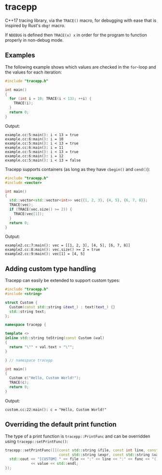 # tracepp
C++17 tracing library, via the `TRACE()` macro, for debugging with ease that is inspired by Rust's `dbg!` macro.

If `NDEBUG` is defined then `TRACE(x) x` in order for the program to function properly in non-debug mode.

## Examples
The following example shows which values are checked in the `for`-loop and the values for each iteration:
```c++
#include "tracepp.h"

int main()
{
  for (int i = 10; TRACE(i < 13); ++i) {
    TRACE(i);
  }
  return 0;
}
```

Output:
```
example.cc:5:main(): i < 13 = true
example.cc:6:main(): i = 10
example.cc:5:main(): i < 13 = true
example.cc:6:main(): i = 11
example.cc:5:main(): i < 13 = true
example.cc:6:main(): i = 12
example.cc:5:main(): i < 13 = false
```

Tracepp supports containers (as long as they have `cbegin()` and `cend()`):
```c++
#include "tracepp.h"
#include <vector>

int main()
{
  std::vector<std::vector<int>> vec{{1, 2, 3}, {4, 5}, {6, 7, 8}};
  TRACE(vec);
  if (TRACE(vec.size() >= 2)) {
    TRACE(vec[1]);
  }
  return 0;
}
```

Output:
```
example2.cc:7:main(): vec = [[1, 2, 3], [4, 5], [6, 7, 8]]
example2.cc:8:main(): vec.size() >= 2 = true
example2.cc:9:main(): vec[1] = [4, 5]
```

## Adding custom type handling
Tracepp can easily be extended to support custom types:
```c++
#include "tracepp.h"
#include <string>

struct Custom {
  Custom(const std::string &text_) : text(text_) {}
  std::string text;
};

namespace tracepp {

template <>
inline std::string toString(const Custom &val)
{
  return "\"" + val.text + "\"";
}

} // namespace tracepp

int main()
{
  Custom c("Hello, Custom World!");
  TRACE(c);
  return 0;
}
```

Output:
```
custom.cc:22:main(): c = "Hello, Custom World!"
```

## Overriding the default print function
The type of a print function is `tracepp::PrintFunc` and can be overridden using `tracepp::setPrintFunc()`:
```c++
tracepp::setPrintFunc([](const std::string &file, const int line, const std::string &func,
                         const std::string &expr, const std::string &value) {
  std::cout << "[CUSTOM] " << file << ":" << line << ":" << func << "(): " << expr << " = "
            << value << std::endl;
});
```
